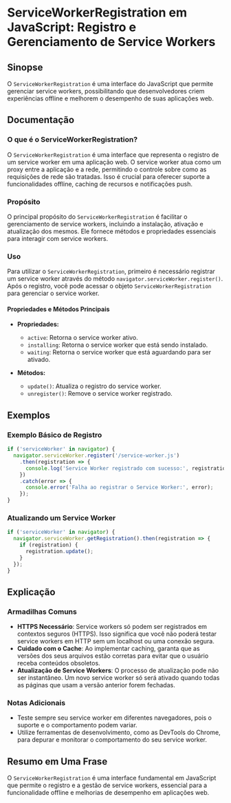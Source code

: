 <!--
Meta Description: # ServiceWorkerRegistration em JavaScript: Registro e Gerenciamento de Service Workers ## Sinopse O `ServiceWorkerRegistration` é uma interface do Jav...
Meta Keywords: service, worker, que, serviceworkerregistration, workers
-->

# ServiceWorkerRegistration em JavaScript: Registro e Gerenciamento de Service Workers

## Sinopse
O `ServiceWorkerRegistration` é uma interface do JavaScript que permite gerenciar service workers, possibilitando que desenvolvedores criem experiências offline e melhorem o desempenho de suas aplicações web.

## Documentação
### O que é o ServiceWorkerRegistration?
O `ServiceWorkerRegistration` é uma interface que representa o registro de um service worker em uma aplicação web. O service worker atua como um proxy entre a aplicação e a rede, permitindo o controle sobre como as requisições de rede são tratadas. Isso é crucial para oferecer suporte a funcionalidades offline, caching de recursos e notificações push.

### Propósito
O principal propósito do `ServiceWorkerRegistration` é facilitar o gerenciamento de service workers, incluindo a instalação, ativação e atualização dos mesmos. Ele fornece métodos e propriedades essenciais para interagir com service workers.

### Uso
Para utilizar o `ServiceWorkerRegistration`, primeiro é necessário registrar um service worker através do método `navigator.serviceWorker.register()`. Após o registro, você pode acessar o objeto `ServiceWorkerRegistration` para gerenciar o service worker.

#### Propriedades e Métodos Principais
- **Propriedades:**
  - `active`: Retorna o service worker ativo.
  - `installing`: Retorna o service worker que está sendo instalado.
  - `waiting`: Retorna o service worker que está aguardando para ser ativado.

- **Métodos:**
  - `update()`: Atualiza o registro do service worker.
  - `unregister()`: Remove o service worker registrado.

## Exemplos
### Exemplo Básico de Registro
```javascript
if ('serviceWorker' in navigator) {
  navigator.serviceWorker.register('/service-worker.js')
    .then(registration => {
      console.log('Service Worker registrado com sucesso:', registration);
    })
    .catch(error => {
      console.error('Falha ao registrar o Service Worker:', error);
    });
}
```

### Atualizando um Service Worker
```javascript
if ('serviceWorker' in navigator) {
  navigator.serviceWorker.getRegistration().then(registration => {
    if (registration) {
      registration.update();
    }
  });
}
```

## Explicação
### Armadilhas Comuns
- **HTTPS Necessário**: Service workers só podem ser registrados em contextos seguros (HTTPS). Isso significa que você não poderá testar service workers em HTTP sem um localhost ou uma conexão segura.
- **Cuidado com o Cache**: Ao implementar caching, garanta que as versões dos seus arquivos estão corretas para evitar que o usuário receba conteúdos obsoletos.
- **Atualização de Service Workers**: O processo de atualização pode não ser instantâneo. Um novo service worker só será ativado quando todas as páginas que usam a versão anterior forem fechadas.

### Notas Adicionais
- Teste sempre seu service worker em diferentes navegadores, pois o suporte e o comportamento podem variar.
- Utilize ferramentas de desenvolvimento, como as DevTools do Chrome, para depurar e monitorar o comportamento do seu service worker.

## Resumo em Uma Frase
O `ServiceWorkerRegistration` é uma interface fundamental em JavaScript que permite o registro e a gestão de service workers, essencial para a funcionalidade offline e melhorias de desempenho em aplicações web.